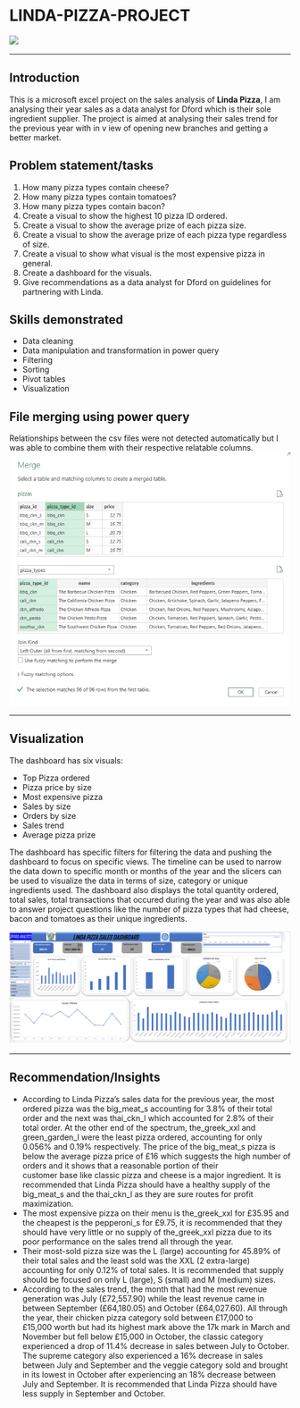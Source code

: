 # LINDA-PIZZA-PROJECT

![](pizzaman.jpg)
___

## Introduction
This is a microsoft excel project on the sales analysis of **Linda Pizza**, I am analysing their year sales as a data analyst for Dford which is their sole ingredient supplier. The project is aimed at analysing their sales trend for the previous year with in v iew of opening new branches and getting a better market.

## Problem statement/tasks
1. How many pizza types contain cheese?
2. How many pizza types contain tomatoes?
3. How many pizza types contain bacon?
4. Create a visual to show the highest 10 pizza ID ordered.
5. Create a visual to show the average prize of each pizza size.
6. Create a visual to show the average prize of each pizza type regardless of size.
7. Create a visual to show what visual is the most expensive pizza in general.
8. Create a dashboard for the visuals.
9. Give recommendations as a data analyst for Dford on guidelines for partnering with Linda.

## Skills demonstrated
- Data cleaning
- Data manipulation and transformation in power query
- Filtering
- Sorting
- Pivot tables
- Visualization

## File merging using power query
Relationships between the csv files were not detected automatically but I was able to combine them with their respective relatable columns.
![data/query merge in power query](Merge.png)
___

## Visualization
The dashboard has six visuals:
- Top Pizza ordered
- Pizza price by size
- Most expensive pizza
- Sales by size
- Orders by size
- Sales trend
- Average pizza prize

The dashboard has specific filters for filtering the data and pushing the dashboard to focus on specific views. The timeline can be used to narrow the data down to specific month or months of the year and the slicers can be used to visualize the data in terms of size, category or unique ingredients used. The dashboard also displays the total quantity ordered, total sales, total transactions that occured during the year and was also able to answer project questions like the number of pizza types that had cheese, bacon and tomatoes as their unique ingredients. 

![](dashboard.png)
___


## Recommendation/Insights
- According to Linda Pizza’s sales data for the previous year, the most ordered pizza was the big_meat_s accounting for 3.8% of their total order and the next was thai_ckn_l which accounted for 2.8% of their total order. At the other end of the spectrum, the_greek_xxl 
  and green_garden_l were the least pizza ordered, accounting for only 0.056% and 0.19% respectively. The price of the big_meat_s pizza is below the average pizza price of £16 which suggests the high number of orders and it shows that a reasonable portion of their    
  customer base like classic pizza and cheese is a major ingredient. It is recommended that Linda Pizza should have a healthy supply of the big_meat_s and the thai_ckn_l as they are sure routes for profit maximization.
- The most expensive pizza on their menu is the_greek_xxl for £35.95 and the cheapest is the pepperoni_s for £9.75, it is recommended that they should have very little or no supply of the_greek_xxl pizza due to its poor performance on the sales trend all through the 
   year.
- Their most-sold pizza size was the L (large) accounting for 45.89% of their total sales and the least sold was the XXL (2 extra-large) accounting for only 0.12% of total sales. It is recommended that supply should be focused on only L (large), S (small) and M 
  (medium) sizes.
- According to the sales trend, the month that had the most revenue generation was July (£72,557.90) while the least revenue came in between September (£64,180.05) and October (£64,027.60). All through the year, their chicken pizza category sold between £17,000 to  
  £15,000 worth but had its highest mark above the 17k mark in March and November but fell below £15,000 in October, the classic category experienced a drop of 11.4% decrease in sales between July to October. The supreme category also experienced a 16% decrease in 
  sales between July and September and the veggie category sold and brought in its lowest in October after experiencing an 18% decrease between July and September. It is recommended that Linda Pizza should have less supply in September and October.
